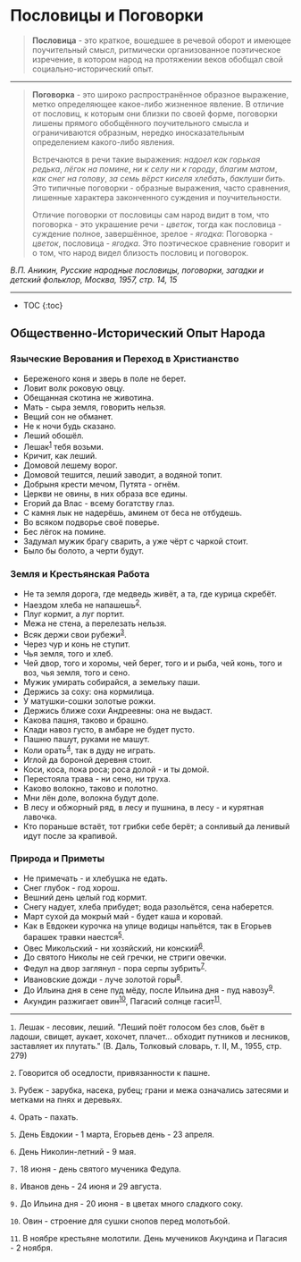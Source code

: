 # Пословицы и Поговорки

> **Пословица** - это краткое, вошедшее в речевой оборот и имеющее поучительный смысл, ритмически организованное поэтическое изречение, в котором народ на протяжении веков обобщал свой социально-исторический опыт. 

---

> **Поговорка** - это широко распространённое образное выражение, метко определяющее какое-либо жизненное явление. В отличие от пословиц, к которым они близки по своей форме, поговорки лишены прямого обобщённого поучительного смысла и ограничиваются образным, нередко иносказательным определением какого-либо явления.
> 
> Встречаются в речи такие выражения: *надоел как горькая редька*, *лёгок на помине*, *ни к селу ни к городу*, *благим матом*, *как снег на голову*, *за семь вёрст киселя хлебать*, *баклуши бить*. Это типичные поговорки - образные выражения, часто сравнения, лишенные характера законченного суждения и поучительности.
> 
> Отличие поговорки от пословицы сам народ видит в том, что поговорка - это украшение речи - *цветок*, тогда как пословица - суждение полное, завершённое, зрелое - *ягодка*: Поговорка - *цветок*, пословица - *ягодка*. Это поэтическое сравнение говорит и о том, что народ видел близость пословиц и поговорок.

*В.П. Аникин, Русские народные пословицы, поговорки, загадки и детский фольклор, Москва, 1957, стр. 14, 15*

---

* TOC
{:toc}

## Общественно-Исторический Опыт Народа

### Языческие Верования и Переход в Христианство

* Береженого коня и зверь в поле не берет.
* Ловит волк роковую овцу.
* Обещанная скотина не животина. 
* Мать - сыра земля, говорить нельзя.
* Вещий сон не обманет.
* Не к ночи будь сказано.
* Леший обошёл.
* Лешак<sup>[1](#1)</sup> тебя возьми.
* Кричит, как леший.
* Домовой лешему ворог.
* Домовой тешится, леший заводит, а водяной топит.
* Добрыня крести мечом, Путята - огнём.
* Церкви не овины, в них образа все едины.
* Егорий да Влас - всему богатству глаз.
* С камня лык не надерёшь, аминем от беса не отбудешь.
* Во всяком подворье своё поверье.
* Бес лёгок на помине.
* Задумал мужик брагу сварить, а уже чёрт с чаркой стоит.
* Было бы болото, а черти будут.

### Земля и Крестьянская Работа

* Не та земля дорога, где медведь живёт, а та, где курица скребёт.
* Наездом хлеба не напашешь<sup>[2](#2)</sup>.
* Плуг кормит, а луг портит.
* Межа не стена, а перелезать нельзя.
* Всяк держи свои рубежи<sup>[3](#3)</sup>.
* Через чур и конь не ступит.
* Чья земля, того и хлеб.
* Чей двор, того и хоромы, чей берег, того и и рыба, чей конь, того и воз, чья земля, того и сено.
* Мужик умирать собирайся, а земельку паши.
* Держись за соху: она кормилица.
* У матушки-сошки золотые рожки.
* Держись ближе сохи Андреевны: она не выдаст.
* Какова пашня, таково и брашно.
* Клади навоз густо, в амбаре не будет пусто.
* Пашню пашут, руками не машут.
* Коли орать<sup>[4](#4)</sup>, так в дуду не играть.
* Иглой да бороной деревня стоит.
* Коси, коса, пока роса; роса долой - и ты домой.
* Перестояла трава - ни сено, ни труха.
* Каково волокно, таково и полотно.
* Мни лён доле, волокна будут доле.
* В лесу и обжорный ряд, в лесу и пушнина, в лесу - и курятная лавочка.
* Кто пораньше встаёт, тот грибки себе берёт; а сонливый да ленивый идут после за крапивой.

### Природа и Приметы

* Не примечать - и хлебушка не едать.
* Снег глубок - год хорош.
* Вешний день целый год кормит.
* Снегу надует, хлеба прибудет; вода разольётся, сена наберется.
* Март сухой да мокрый май - будет каша и коровай.
* Как в Евдокеи курочка на улице водицы напьётся, так в Егорьев барашек травки наестся<sup>[5](#5)</sup>.
* Овес Микольский - ни хозяйский, ни конский<sup>[6](#6)</sup>.
* До святого Николы не сей гречки, не стриги овечки.
* Федул на двор заглянул - пора серпы зубрить<sup>[7](#7)</sup>.
* Ивановские дожди - луче золотой горы<sup>[8](#8)</sup>.
* До Ильина дня в сене пуд мёду, после Ильина дня - пуд навозу<sup>[9](#9)</sup>.
* Акундин разжигает овин<sup>[10](#10)</sup>, Пагасий солнце гасит<sup>[11](#11)</sup>.

---
<a name="1"></a>
`1`. Лешак - лесовик, леший. "Леший поёт голосом без слов, бьёт в ладоши, свищет, аукает, хохочет, плачет... обходит путников и лесников, заставляет их плутать." (В. Даль, Толковый словарь, т. II, М., 1955, стр. 279)

<a name="2"></a>
`2`. Говорится об оседлости, привязанности к пашне.

<a name="3"></a>
`3`. Рубеж - зарубка, насека, рубец; грани и межа означались затесями и метками на пнях и деревьях.

<a name="4"></a>
`4`. Орать - пахать.

<a name="5"></a>
`5`. День Евдокии - 1 марта, Егорьев день - 23 апреля.

<a name="6"></a>
`6`. День Николин-летний - 9 мая.

<a name="7"></a>
`7.` 18 июня - день святого мученика Федула.

<a name="8"></a>
`8.` Иванов день - 24 июня и 29 августа.

<a name="9"></a>
`9.` До Ильина дня - 20 июня - в цветах много сладкого соку.

<a name="10"></a>
`10`. Овин - строение для сушки снопов перед молотьбой.

<a name="11"></a>
`11`. В ноябре крестьяне молотили. День мучеников Акундина и Пагасия - 2 ноября.